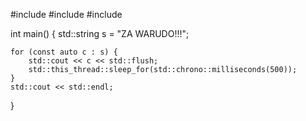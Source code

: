 #include <iostream>
#include <thread>
#include <chrono>

int main() {
    std::string s = "ZA WARUDO!!!";


    for (const auto c : s) {
        std::cout << c << std::flush;
        std::this_thread::sleep_for(std::chrono::milliseconds(500));
    }
    std::cout << std::endl;
}
